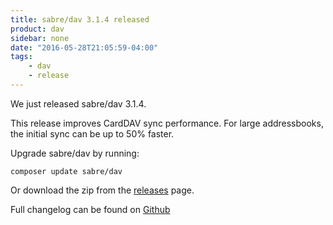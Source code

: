```yaml
---
title: sabre/dav 3.1.4 released
product: dav
sidebar: none
date: "2016-05-28T21:05:59-04:00"
tags:
    - dav
    - release
---
```


We just released sabre/dav 3.1.4.

This release improves CardDAV sync performance. For large addressbooks, the
initial sync can be up to 50% faster.

Upgrade sabre/dav by running:

    composer update sabre/dav

Or download the zip from the [releases][2] page.

Full changelog can be found on [Github][1]

[1]: https://github.com/fruux/sabre-dav/blob/3.1.4/CHANGELOG.md
[2]: https://github.com/fruux/sabre-dav/releases

